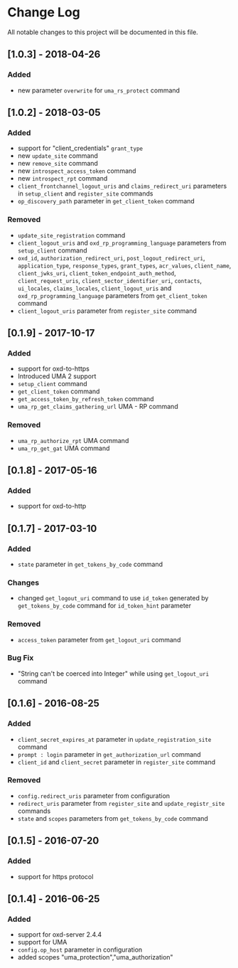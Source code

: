 # Change Log
All notable changes to this project will be documented in this file.

## [1.0.3] - 2018-04-26
### Added
- new parameter `overwrite` for `uma_rs_protect` command

## [1.0.2] - 2018-03-05
### Added
- support for "client_credentials" `grant_type`
- new `update_site` command
- new `remove_site` command
- new `introspect_access_token` command
- new `introspect_rpt` command
- `client_frontchannel_logout_uris` and `claims_redirect_uri` parameters in `setup_client` and `register_site` commands
- `op_discovery_path` parameter in `get_client_token` command

### Removed
- `update_site_registration` command
- `client_logout_uris` and `oxd_rp_programming_language` parameters from `setup_client` command
- `oxd_id`, `authorization_redirect_uri`, `post_logout_redirect_uri`, `application_type`, `response_types`, `grant_types`, `acr_values`, `client_name`, `client_jwks_uri`, `client_token_endpoint_auth_method`, `client_request_uris`, `client_sector_identifier_uri`, `contacts`, `ui_locales`, `claims_locales`, `client_logout_uris` and `oxd_rp_programming_language` parameters from `get_client_token` command
- `client_logout_uris` parameter from `register_site` command

## [0.1.9] - 2017-10-17
### Added
- support for oxd-to-https
- Introduced UMA 2 support
- `setup_client` command
- `get_client_token` command
- `get_access_token_by_refresh_token` command
- `uma_rp_get_claims_gathering_url` UMA - RP command

### Removed
- `uma_rp_authorize_rpt` UMA command
- `uma_rp_get_gat` UMA command

## [0.1.8] - 2017-05-16
### Added
- support for oxd-to-http

## [0.1.7] - 2017-03-10
### Added
- `state` parameter in `get_tokens_by_code` command

### Changes
- changed `get_logout_uri` command to use `id_token` generated by `get_tokens_by_code` command for `id_token_hint` parameter

### Removed
- `access_token` parameter from `get_logout_uri` command

### Bug Fix
- "String can't be coerced into Integer" while using `get_logout_uri` command

## [0.1.6] - 2016-08-25
### Added
- `client_secret_expires_at` parameter in `update_registration_site` command
- `prompt : login` parameter in `get_authorization_url` command
- `client_id` and `client_secret` parameter in `register_site` command

### Removed
- `config.redirect_uris` parameter from configuration
- `redirect_uris` parameter from `register_site` and `update_registr_site` commands
- `state` and `scopes` parameters from `get_tokens_by_code` command

## [0.1.5] - 2016-07-20
### Added
- support for https protocol

## [0.1.4] - 2016-06-25
### Added
- support for oxd-server 2.4.4
- support for UMA
- `config.op_host` parameter in configuration
- added scopes "uma_protection","uma_authorization"
